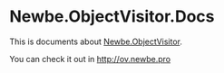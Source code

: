 # Newbe.ObjectVisitor.Docs

This is documents about [Newbe.ObjectVisitor](https://github.com/newbe36524/Newbe.ObjectVisitor).

You can check it out in http://ov.newbe.pro